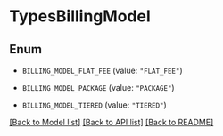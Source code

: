 # TypesBillingModel

## Enum


* `BILLING_MODEL_FLAT_FEE` (value: `"FLAT_FEE"`)

* `BILLING_MODEL_PACKAGE` (value: `"PACKAGE"`)

* `BILLING_MODEL_TIERED` (value: `"TIERED"`)


[[Back to Model list]](../README.md#documentation-for-models) [[Back to API list]](../README.md#documentation-for-api-endpoints) [[Back to README]](../README.md)


